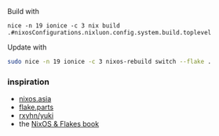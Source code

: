 Build with

```
nice -n 19 ionice -c 3 nix build .#nixosConfigurations.nixluon.config.system.build.toplevel
```

Update with

```sh
sudo nice -n 19 ionice -c 3 nixos-rebuild switch --flake .
```

### inspiration

- [nixos.asia](https://nixos.asia/en/configuration-as-flake)
- [flake.parts](https://flake.parts/module-arguments)
- [rxyhn/yuki](https://github.com/rxyhn/yuki/blob/2fcbd0c1cde5fcd6e2236b0aa90c72629dbb3740/flake.nix)
- the [NixOS & Flakes book](https://nixos-and-flakes.thiscute.world/nixos-with-flakes/nixos-flake-configuration-explained)
